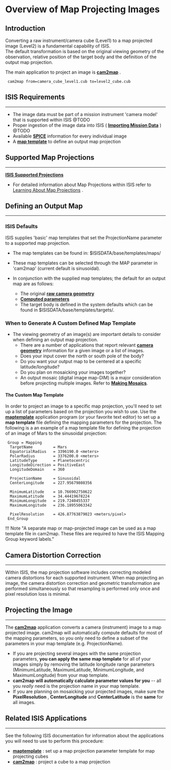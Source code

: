 

# Overview of Map Projecting Images 

## Introduction 

Converting a raw instrument/camera cube (Level1) to a map projected
image (Level2) is a fundamental capability of ISIS.  
The default transformation is based on the original viewing geometry of
the observation, relative position of the target body and the definition
of the output map projection.

The main application to project an image is
[**cam2map**](http://isis.astrogeology.usgs.gov/Application/presentation/Tabbed/cam2map/cam2map.html)
.

``` 
 cam2map from=camera_cube_level1.cub to=level2_cube.cub
```


## ISIS Requirements 

-----

  - The image data must be part of a mission instrument 'camera model'
    that is supported within ISIS
  @TODO
  - Proper ingestion of the image data into ISIS ( [**Importing Mission
    Data**](map-projecting-images.md) )
  @TODO
  - Available [**SPICE**](map-projecting-images.md) information for every
    individual image
  - A [**map template**](../../concepts/camera-geometry-and-projections/learning-about-map-projections.md) to define an
    output map projection


## Supported Map Projections 

-----

[**ISIS Supported Projections**](../../concepts/camera-geometry-and-projections/learning-about-map-projections.md)

  - For detailed information about Map Projections within ISIS refer to
    [Learning About Map Projections](../../concepts/camera-geometry-and-projections/learning-about-map-projections.md) .


## Defining an Output Map 

-----


### ISIS Defaults 

ISIS supplies 'basic' map templates that set the ProjectionName
parameter to a supported map projection.

  - The map templates can be found in: $ISISDATA/base/templates/maps/  

  - These map templates can be selected through the MAP parameter in
    'cam2map' (current default is sinusoidal).

  - In conjunction with the supplied map templates; the default for an
    output map are as follows:
    
      - The original [**raw camera geometry**](../../concepts/camera-geometry-and-projections/camera-geometry.md)
      - [**Computed parameters**](../../concepts/camera-geometry-and-projections/learning-about-map-projections.md)
      - The target body is defined in the system defaults which can be
        found in $ISISDATA/base/templates/targets/.


### When to Generate A Custom Defined Map Template 

  - The viewing geometry of an image(s) are important details to
    consider when defining an output map projection.
      - There are a number of applications that report relevant
        [**camera geometry**](../../concepts/camera-geometry-and-projections/camera-geometry.md) information for a given
        image or a list of images.
      - Does your input cover the north or south pole of the body?
      - Do you want your output map to be centered at a specific
        latitude/longitude?
      - Do you plan on mosaicking your images together?
      - An output mosaic (digital image map-DIM) is a major
        consideration before projecting multiple images. Refer to
        [**Making Mosaics**](../../concepts/camera-geometry-and-projections/learning-about-map-projections.md).


#### The Custom Map Template 

In order to project an image to a specific map projection, you'll need
to set up a list of parameters based on the projection you wish to use.
Use the
[**maptemplate**](https://isis.astrogeology.usgs.gov/Application/presentation/Tabbed/maptemplate/maptemplate.html)
application program (or your favorite text editor) to set up a **map
template** file defining the mapping parameters for the projection. The
following is a an example of a map template file for defining the
projection of an image of Mars to the sinusoidal projection:

``` 
 Group = Mapping
  TargetName         = Mars
  EquatorialRadius   = 3396190.0 <meters>
  PolarRadius        = 3376200.0 <meters>
  LatitudeType       = Planetocentric
  LongitudeDirection = PositiveEast
  LongitudeDomain    = 360

  ProjectionName     = Sinusoidal
  CenterLongitude    = 227.95679808356

  MinimumLatitude    = 10.766902750622
  MaximumLatitude    = 34.44419678224
  MinimumLongitude   = 219.7240455337
  MaximumLongitude   = 236.18955063342

  PixelResolution    = 426.87763879023 <meters/pixel>
 End_Group
```

!!! Note "A separate map or map-projected image can be used as a map template file in cam2map. These files are required to have the ISIS Mapping Group keyword labels."


## Camera Distortion Correction 

-----

Within ISIS, the map projection software includes correcting modeled
camera distortions for each supported instrument. When map projecting an
image, the camera distortion correction and geometric transformation are
performed simultaneously so that resampling is performed only once and
pixel resolution loss is minimal.


## Projecting the Image 

-----

The
[**cam2map**](https://isis.astrogeology.usgs.gov/Application/presentation/Tabbed/cam2map/cam2map.html)
application converts a camera (instrument) image to a map projected
image. cam2map will automatically compute defaults for most of the
mapping parameters, so you only need to define a subset of the
parameters in your map template (e.g. ProjectionName).

  - If you are projecting several images with the same projection
    parameters, **you can apply the same map template** for all of your
    images simply by removing the latitude longitude range parameters
    (MinimumLatitude, MaximumLatitude, MinimumLongitude, and
    MaximumLongitude) from your map template.
  - **cam2map will automatically calculate parameter values for you** --
    all you *really* need is the projection name in your map template.
  - If you are planning on mosaicking your projected images, make sure
    the **PixelResolution** , **CenterLongitude** and **CenterLatitude**
    is the **same** for all images.


## Related ISIS Applications 

-----

See the following ISIS documentation for information about the
applications you will need to use to perform this procedure:

  - [**maptemplate**](https://isis.astrogeology.usgs.gov/Application/presentation/Tabbed/maptemplate/maptemplate.html)
    : set up a map projection parameter template for map projecting
    cubes
  - [**cam2map**](https://isis.astrogeology.usgs.gov/Application/presentation/Tabbed/cam2map/cam2map.html)
    : project a cube to a map projection


